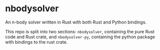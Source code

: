 # nbodysolver

An n-body solver written in Rust with both Rust and Python bindings.  

This repo is split into two sections: `nbodysolver`, containing the pure Rust code and Rust crate, and `nbodysolver-py`, containing the python package with bindings to the rust crate.
